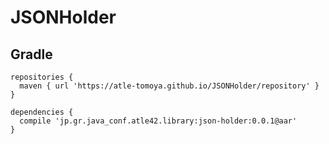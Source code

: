 # JSONHolder

## Gradle

    repositories {
      maven { url 'https://atle-tomoya.github.io/JSONHolder/repository' }
    }

    dependencies {
      compile 'jp.gr.java_conf.atle42.library:json-holder:0.0.1@aar'
    }
